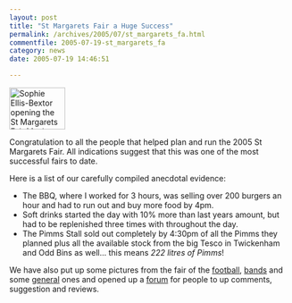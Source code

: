 ```yaml
---
layout: post
title: "St Margarets Fair a Huge Success"
permalink: /archives/2005/07/st_margarets_fa.html
commentfile: 2005-07-19-st_margarets_fa
category: news
date: 2005-07-19 14:46:51

---
```


<a href="/assets/images/2005/stmgrts_fair_sophie.jpg" target="_blank"><img src="/assets/images/2005/stmgrts_fair_sophie_small.jpg" width="100" height="75" alt="Sophie Ellis-Bextor opening the St Margarets Fair Music Stage" class="right" /></a>

Congratulation to all the people that helped plan and run the 2005 St Margarets Fair. All indications suggest that this was one of the most successful fairs to date.

Here is a list of our carefully compiled anecdotal evidence:

-   The BBQ, where I worked for 3 hours, was selling over 200 burgers an hour and had to run out and buy more food by 4pm.
-   Soft drinks started the day with 10% more than last years amount, but had to be replenished three times with throughout the day.
-   The Pimms Stall sold out completely by 4:30pm of all the Pimms they planned plus all the available stock from the big Tesco in Twickenham and Odd Bins as well... this means *222 litres of Pimms*!

We have also put up some pictures from the fair of the [football](https://stmargarets.london/static/fair/smf_05_football.html), [bands](https://stmargarets.london/static/fair/smf_05_bands.html) and some [general](https://stmargarets.london/static/fair/smf_05_around.html) ones and opened up a [forum](https://stmargarets.london/cgi-bin/yabb/YaBB.pl?board=fair) for people to up comments, suggestion and reviews.
